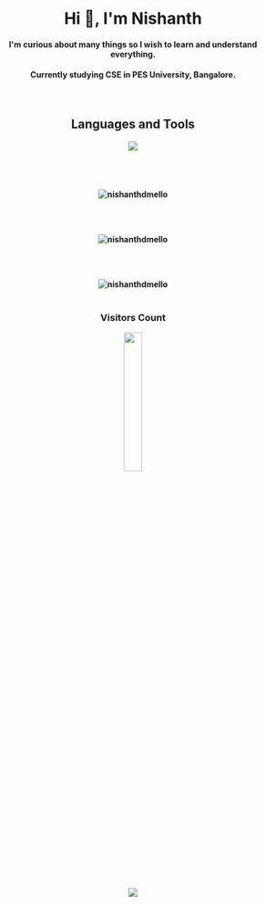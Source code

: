 <h1 align=center>Hi 👋, I'm Nishanth</h1>

<h4 align="center">I'm curious about many things so I wish to learn and understand everything.</h4> 
<h4 align="center">Currently studying CSE in PES University, Bangalore.<h4> 

<br>
<div align="center">

<h2>Languages and Tools</h2>

  <img src = "https://skillicons.dev/icons?i=c,python,cpp,java,matlab,html,css,javascript,react,git,github,gitlab,vscode,linux,arduino">

<br>
  <br>
  <br>
  <br>
<br>

<img src="https://github-readme-stats.vercel.app/api?username=nishanthdmello&hide_border=true&include_all_commits=true&count_private=true&show_icons=true&line_height=30&theme=dark" alt="nishanthdmello">

<br><br>

<img src="https://github-readme-streak-stats.herokuapp.com/?user=nishanthdmello&hide_border=true&theme=dark" alt="nishanthdmello">

<br><br>

<img src="https://github-readme-stats.vercel.app/api/top-langs/?username=nishanthdmello&layout=compact&hide_border=true&theme=dark" alt="nishanthdmello">

</div>
  <br>
<div align="center">
  
  <h3><b>Visitors Count</b></h3>
  <img width = 25% src = "https://profile-counter.glitch.me/{nishanthdmello}/count.svg">
  
</div>
<div align="center">
  
  <img src="https://images-wixmp-ed30a86b8c4ca887773594c2.wixmp.com/f/12135f94-418b-4b6b-93f0-b266f2825c69/ddu8vpx-809cc90e-ee0d-45cf-924d-f736fd77cf66.gif?token=eyJ0eXAiOiJKV1QiLCJhbGciOiJIUzI1NiJ9.eyJzdWIiOiJ1cm46YXBwOjdlMGQxODg5ODIyNjQzNzNhNWYwZDQxNWVhMGQyNmUwIiwiaXNzIjoidXJuOmFwcDo3ZTBkMTg4OTgyMjY0MzczYTVmMGQ0MTVlYTBkMjZlMCIsIm9iaiI6W1t7InBhdGgiOiJcL2ZcLzEyMTM1Zjk0LTQxOGItNGI2Yi05M2YwLWIyNjZmMjgyNWM2OVwvZGR1OHZweC04MDljYzkwZS1lZTBkLTQ1Y2YtOTI0ZC1mNzM2ZmQ3N2NmNjYuZ2lmIn1dXSwiYXVkIjpbInVybjpzZXJ2aWNlOmZpbGUuZG93bmxvYWQiXX0.lsZJorhFX_UpEccSP6pX-atNqF3F_8CG6MyAVTOjb94">
  
</div>

